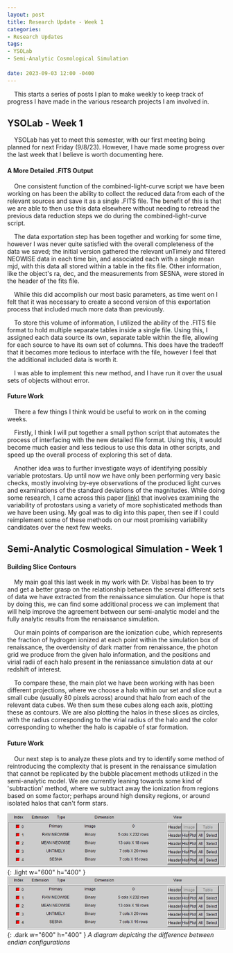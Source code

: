 ```yaml
---
layout: post
title: Research Update - Week 1
categories:
- Research Updates
tags:
- YSOLab
- Semi-Analytic Cosmological Simulation

date: 2023-09-03 12:00 -0400
---
```


    This starts a series of posts I plan to make weekly to keep track of progress I have made in the various research projects I am involved in.

## YSOLab - Week 1

    YSOLab has yet to meet this semester, with our first meeting being planned for next Friday (9/8/23). However, I have made some progress over the last week that I believe is worth documenting here.

#### A More Detailed .FITS Output

    One consistent function of the combined-light-curve script we have been working on has been the ability to collect the reduced data from each of the relevant sources and save it as a single .FITS file. The benefit of this is that we are able to then use this data elsewhere without needing to retread the previous data reduction steps we do during the combined-light-curve script.

    The data exportation step has been together and working for some time, however I was never quite satisfied with the overall completeness of the data we saved; the initial version gathered the relevant unTimely and filtered NEOWISE data in each time bin, and associated each with a single mean mjd, with this data all stored within a table in the fits file. Other information, like the object's ra, dec, and the measurements from SESNA, were stored in the header of the fits file.

    While this did accomplish our most basic parameters, as time went on I felt that it was necessary to create a second version of this exportation process that included much more data than previously.

    To store this volume of information, I utilized the ability of the .FITS file format to hold multiple separate tables inside a single file. Using this, I assigned each data source its own, separate table within the file, allowing for each source to have its own set of columns. This does have the tradeoff that it becomes more tedious to interface with the file, however I feel that the additional included data is worth it.

    I was able to implement this new method, and I have run it over the usual sets of objects without error.

#### Future Work

    There a few things I think would be useful to work on in the coming weeks. 

    Firstly, I think I will put together a small python script that automates the process of interfacing with the new detailed file format. Using this, it would become much easier and less tedious to use this data in other scripts, and speed up the overall process of exploring this set of data.

    Another idea was to further investigate ways of identifying possibly variable protostars. Up until now we have only been performing very basic checks, mostly involving by-eye observations of the produced light curves and examinations of the standard deviations of the magnitudes. While doing some research, I came across this paper [(link)](https://www.aanda.org/articles/aa/pdf/2019/07/aa35418-19.pdf) that involves examining the variability of protostars using a variety of more sophisticated methods than we have been using. My goal was to dig into this paper, then see if I could reimplement some of these methods on our most promising variability candidates over the next few weeks.

## Semi-Analytic Cosmological Simulation - Week 1

#### Building Slice Contours

    My main goal this last week in my work with Dr. Visbal has been to try and get a better grasp on the relationship between the several different sets of data we have extracted from the renaissance simulation. Our hope is that by doing this, we can find some additional process we can implement that will help improve the agreement between our semi-analytic model and the fully analytic results from the renaissance simulation.

    Our main points of comparison are the ionization cube, which represents the fraction of hydrogen ionized at each point within the simulation box of renaissance, the  overdensity of dark matter from renaissance, the photon grid we produce from the given halo information, and the positions and virial radii of each halo present in the reniassance simulation data at our redshift of interest.

    To compare these, the main plot we have been working with has been different projections, where we choose a halo within our set and slice out a small cube (usually 80 pixels across) around that halo from each of the relevant data cubes. We then sum these cubes along each axis, plotting these as contours. We are also plotting the halos in these slices as circles, with the radius corresponding to the virial radius of the halo and the color corresponding to whether the halo is capable of star formation.

#### Future Work

    Our next step is to analyze these plots and try to identify some method of reintroducing the complexity that is present in the renaissance simulation that cannot be replicated by the bubble placement methods utilized in the semi-analytic model. We are currently leaning towards some kind of 'subtraction' method, where we subtract away the ionization from regions based on some factor; perhaps around high density regions, or around isolated halos that can't form stars.

![Light mode only](/assets/img/week_one/detailed_table.png){: .light w="600" h="400" }
![Dark mode only](/assets/img/week_one/detailed_table.png){: .dark w="600" h="400" }
_A diagram depicting the difference between endian configurations_